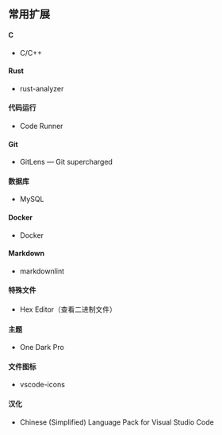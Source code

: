## 常用扩展

#### C

- C/C++

#### Rust

- rust-analyzer

#### 代码运行

- Code Runner

#### Git

- GitLens — Git supercharged

#### 数据库

- MySQL

#### Docker

- Docker

#### Markdown

- markdownlint

#### 特殊文件

- Hex Editor（查看二进制文件）

#### 主题

- One Dark Pro

#### 文件图标

- vscode-icons

#### 汉化

- Chinese (Simplified) Language Pack for Visual Studio Code


